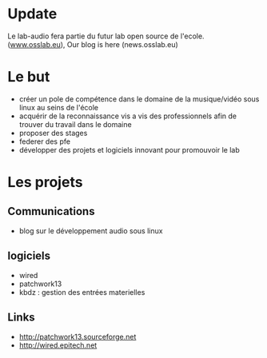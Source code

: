 # Update #
Le lab-audio fera partie du futur lab open source de l'ecole. (www.osslab.eu), Our blog is here (news.osslab.eu)

# Le but #
  * créer un pole de compétence dans le domaine de la musique/vidéo sous linux au seins de l'école
  * acquérir de la reconnaissance vis a vis des professionnels afin de trouver du travail dans le domaine
  * proposer des stages
  * federer des pfe
  * développer des projets et logiciels innovant pour promouvoir le lab

# Les projets #
## Communications ##
  * blog sur le développement audio sous linux

## logiciels ##
  * wired
  * patchwork13
  * kbdz : gestion des entrées materielles



## Links ##
  * http://patchwork13.sourceforge.net
  * http://wired.epitech.net